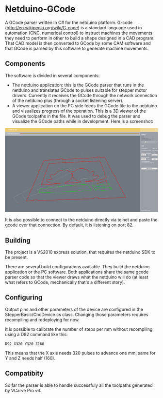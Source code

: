 Netduino-GCode
==============

A GCode parser written in C# for the netduino platform. G-code (http://en.wikipedia.org/wiki/G-code) is a standard language used in automation (CNC, numerical control) to instruct machines the movements they need to perform in other to build a shape designed in a CAD program. That CAD model is then converted to GCode by some CAM software and that GCode is parsed by this software to generate machine movements.

## Components

The software is divided in several components: 

* The netduino application: this is the GCode parser that runs in the netduino and translates GCode to pulses suitable for stepper motor drivers. Currently it receives the GCode through the network connection of the netduino plus (through a socket listening server).
* A viewer application on the PC side feeds the GCode file to the netduino and visualizes progress of the operation. This is a 3D viewer of the GCode toolpaths in the file. It was used to debug the parser and visualize the GCode paths while in development. Here is a screenshot: 

![Screenshot of the viewer in action](/screenshots/10%203D%20support.png)

It is also possible to connect to the netduino directly via telnet and paste the gcode over that connection. By default, it is listening on port 82.

## Building

The project is a VS2010 express solution, that requires the netduino SDK to be present. 

There are several build configurations available. They build the netduino application or the PC software. Both applications share the same gcode parser code so that the viewer draws what the netduino will do (at least what refers to GCode, mechanically that's a different story).

## Configuring

Output pins and other parameters of the device are configured in the StepperBasic/CncDevice.cs class. Changing those parameters requires recompiling and redeploying for now. 

It is possible to calibrate the number of steps per mm without recompiling using a D92 command like this: 

    D92 X320 Y320 Z160

This means that the X axis needs 320 pulses to advance one mm, same for Y and Z needs half (160). 

## Compatibity

So far the parser is able to handle successfuly all the toolpaths generated by VCarve Pro v6. 